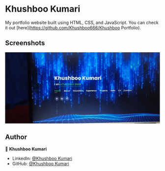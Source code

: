 # Khushboo Kumari

My portfolio website built using HTML, CSS, and JavaScript. You can check it out [here](https://github.com/Khushboo666/Khushboo Portfolio).



## Screenshots

<p float="center">
    <img src="https://github.com/Khushboo666/Khushboo-s-Portfolio/blob/main/Portfolio/Screenshots/I.png?raw=true" width="543">
</p>



## Author

👤 **Khushboo Kumari**

* LinkedIn: [@Khushboo Kumari](https://www.linkedin.com/in/khushboo-kumari512/)
* GitHub: [@Khushboo Kumari](https://github.com/Khushboo666)
